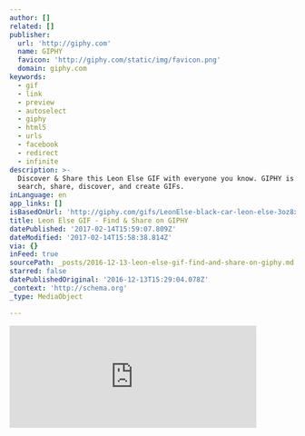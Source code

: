 ```yaml
---
author: []
related: []
publisher:
  url: 'http://giphy.com'
  name: GIPHY
  favicon: 'http://giphy.com/static/img/favicon.png'
  domain: giphy.com
keywords:
  - gif
  - link
  - preview
  - autoselect
  - giphy
  - html5
  - urls
  - facebook
  - redirect
  - infinite
description: >-
  Discover & Share this Leon Else GIF with everyone you know. GIPHY is how you
  search, share, discover, and create GIFs.
inLanguage: en
app_links: []
isBasedOnUrl: 'http://giphy.com/gifs/LeonElse-black-car-leon-else-3oz8xTH1CTDenuxmE0'
title: Leon Else GIF - Find & Share on GIPHY
datePublished: '2017-02-14T15:59:07.809Z'
dateModified: '2017-02-14T15:58:38.814Z'
via: {}
inFeed: true
sourcePath: _posts/2016-12-13-leon-else-gif-find-and-share-on-giphy.md
starred: false
datePublishedOriginal: '2016-12-13T15:29:04.078Z'
_context: 'http://schema.org'
_type: MediaObject

---
```

<iframe src="http://cdn.embedly.com/widgets/media.html?src=https%3A%2F%2Fgiphy.com%2Fembed%2F3oz8xTH1CTDenuxmE0%2Ftwitter%2Fiframe&amp;src_secure=1&amp;url=http%3A%2F%2Fgiphy.com%2Fgifs%2FLeonElse-black-car-leon-else-3oz8xTH1CTDenuxmE0&amp;image=https%3A%2F%2Fmedia.giphy.com%2Fmedia%2F3oz8xTH1CTDenuxmE0%2F200.gif&amp;key=b7d04c9b404c499eba89ee7072e1c4f7&amp;type=text%2Fhtml&amp;schema=giphy" width="435" height="180" scrolling="no" frameborder="0" allowfullscreen="" style=""></iframe>